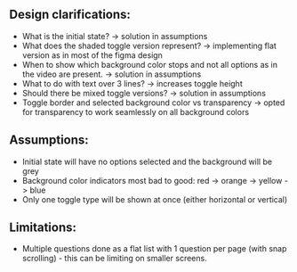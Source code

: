 ## Design clarifications:

- What is the initial state? -> solution in assumptions
- What does the shaded toggle version represent? -> implementing flat version as in most of the figma design
- When to show which background color stops and not all options as in the video are present. -> solution in assumptions
- What to do with text over 3 lines? -> increases toggle height
- Should there be mixed toggle versions? -> solution in assumptions
- Toggle border and selected background color vs transparency -> opted for transparency to work seamlessly on all background colors

## Assumptions:

- Initial state will have no options selected and the background will be grey
- Background color indicators most bad to good: red -> orange -> yellow -> blue
- Only one toggle type will be shown at once (either horizontal or vertical)

## Limitations:

- Multiple questions done as a flat list with 1 question per page (with snap scrolling) - this can be limiting on smaller screens.
